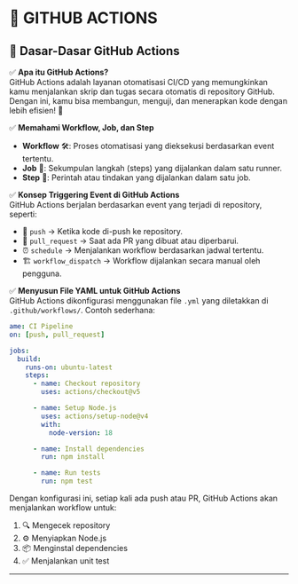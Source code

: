 # 🚀 GITHUB ACTIONS

## 🔰 Dasar-Dasar GitHub Actions

✅ **Apa itu GitHub Actions?**  
GitHub Actions adalah layanan otomatisasi CI/CD yang memungkinkan kamu menjalankan skrip dan tugas secara otomatis di repository GitHub. Dengan ini, kamu bisa membangun, menguji, dan menerapkan kode dengan lebih efisien! 🎯

✅ **Memahami Workflow, Job, dan Step**

- **Workflow** 🛠️: Proses otomatisasi yang dieksekusi berdasarkan event tertentu.
- **Job** 💼: Sekumpulan langkah (steps) yang dijalankan dalam satu runner.
- **Step** 🔄: Perintah atau tindakan yang dijalankan dalam satu job.

✅ **Konsep Triggering Event di GitHub Actions**  
GitHub Actions berjalan berdasarkan event yang terjadi di repository, seperti:

- 📌 `push` → Ketika kode di-push ke repository.
- 🔄 `pull_request` → Saat ada PR yang dibuat atau diperbarui.
- ⏰ `schedule` → Menjalankan workflow berdasarkan jadwal tertentu.
- 🏗️ `workflow_dispatch` → Workflow dijalankan secara manual oleh pengguna.

✅ **Menyusun File YAML untuk GitHub Actions**  
GitHub Actions dikonfigurasi menggunakan file `.yml` yang diletakkan di `.github/workflows/`. Contoh sederhana:

```yaml
ame: CI Pipeline
on: [push, pull_request]

jobs:
  build:
    runs-on: ubuntu-latest
    steps:
      - name: Checkout repository
        uses: actions/checkout@v5

      - name: Setup Node.js
        uses: actions/setup-node@v4
        with:
          node-version: 18

      - name: Install dependencies
        run: npm install

      - name: Run tests
        run: npm test
```

Dengan konfigurasi ini, setiap kali ada push atau PR, GitHub Actions akan menjalankan workflow untuk:

1. 🔍 Mengecek repository
2. ⚙️ Menyiapkan Node.js
3. 📦 Menginstal dependencies
4. ✅ Menjalankan unit test

---
